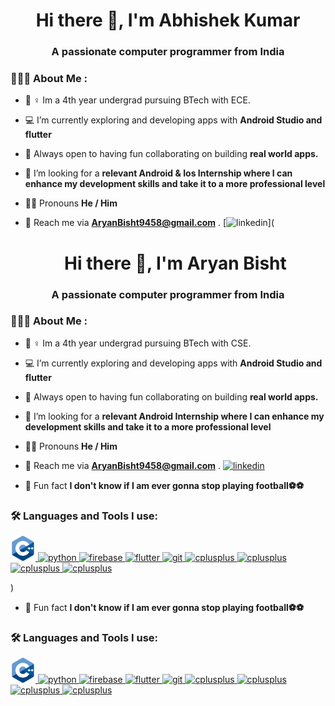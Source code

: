 <h1 align="center">Hi there 👋, I'm Abhishek Kumar</h1>
<h3 align="center">A passionate computer programmer from India</h3>


<h3 align="left">👩🏻‍💻 About Me :</h3>

-  🙋 ♀️ Im a 4th year undergrad pursuing BTech with ECE.

- 💻  I’m currently exploring and developing apps with **Android Studio and flutter**

- 🤝 Always open to having fun collaborating on building **real world apps.**

- 🎯 I’m looking for a **relevant Android  & Ios Internship where I can enhance my development skills and take it to a more professional level**

- 👩🏻 Pronouns **He / Him**

- 📧 Reach me via **AryanBisht9458@gmail.com** .
[![linkedin](https://img.shields.io/badge/linkedin-0A66C2?style=for-the-badge&logo=linkedin&logoColor=white)](<h1 align="center">Hi there 👋, I'm Aryan Bisht</h1>
<h3 align="center">A passionate computer programmer from India</h3>


<h3 align="left">👩🏻‍💻 About Me :</h3>

-  🙋 ♀️ Im a 4th year undergrad pursuing BTech with CSE.

- 💻  I’m currently exploring and developing apps with **Android Studio and flutter**

- 🤝 Always open to having fun collaborating on building **real world apps.**

- 🎯 I’m looking for a **relevant Android Internship where I can enhance my development skills and take it to a more professional level**

- 👩🏻 Pronouns **He / Him**

- 📧 Reach me via **AryanBisht9458@gmail.com** .
[![linkedin](https://img.shields.io/badge/linkedin-0A66C2?style=for-the-badge&logo=linkedin&logoColor=white)](www.linkedin.com/in/abhishek-kumar-908744221)

- 🌈 Fun fact **I don't know if I am ever gonna stop playing football⚽⚽**


<h3 align="left">🛠 Languages and Tools I use:</h3>
<p align="left"> 
<a href="https://www.w3schools.com/cpp/" target="_blank">  <img src="https://raw.githubusercontent.com/devicons/devicon/master/icons/cplusplus/cplusplus-original.svg" alt="cplusplus" width="40" height="40"/> </a> 
<a href="https://www.python.org/" target="_blank"> <img src="https://www.vectorlogo.zone/logos/python/python-icon.svg" alt="python" width="40" height="40"/> </a> 
<a href="https://firebase.google.com/" target="_blank"> <img src="https://www.vectorlogo.zone/logos/firebase/firebase-icon.svg" alt="firebase" width="40" height="40"/> </a> 
<a href="https://developer.android.com/" target="_blank"> <img src="https://www.vectorlogo.zone/logos/android/android-icon.svg" alt="flutter" width="40" height="40"/> </a> 
<a href="https://git-scm.com/" target="_blank"> <img src="https://www.vectorlogo.zone/logos/git-scm/git-scm-icon.svg" alt="git" width="40" height="40"/> </a>
<a href=https://www.javatpoint.com/java-tutorial" target="_blank">  <img src="https://www.vectorlogo.zone/logos/java/java-icon.svg" alt="cplusplus" width="40" height="40"/> </a> 
<a href="https://kotlinlang.org/docs/home.html" target="_blank">  <img src="https://www.vectorlogo.zone/logos/kotlin/kotlin-icon.svg" alt="cplusplus" width="40" height="40"/> </a> 
<a href="https://docs.flutter.dev/" target="_blank">  <img src="https://www.vectorlogo.zone/logos/flutterio/flutterio-icon.svg" alt="cplusplus" width="40" height="40"/> </a> 
<a href="https://dart.dev/" target="_blank">  <img src="https://www.vectorlogo.zone/logos/dartlang/dartlang-ar21.svg" alt="cplusplus" width="40" height="40"/> </a> 
</p>)

- 🌈 Fun fact **I don't know if I am ever gonna stop playing football⚽⚽**


<h3 align="left">🛠 Languages and Tools I use:</h3>
<p align="left"> 
<a href="https://www.w3schools.com/cpp/" target="_blank">  <img src="https://raw.githubusercontent.com/devicons/devicon/master/icons/cplusplus/cplusplus-original.svg" alt="cplusplus" width="40" height="40"/> </a> 
<a href="https://www.python.org/" target="_blank"> <img src="https://www.vectorlogo.zone/logos/python/python-icon.svg" alt="python" width="40" height="40"/> </a> 
<a href="https://firebase.google.com/" target="_blank"> <img src="https://www.vectorlogo.zone/logos/firebase/firebase-icon.svg" alt="firebase" width="40" height="40"/> </a> 
<a href="https://developer.android.com/" target="_blank"> <img src="https://www.vectorlogo.zone/logos/android/android-icon.svg" alt="flutter" width="40" height="40"/> </a> 
<a href="https://git-scm.com/" target="_blank"> <img src="https://www.vectorlogo.zone/logos/git-scm/git-scm-icon.svg" alt="git" width="40" height="40"/> </a>
<a href=https://www.javatpoint.com/java-tutorial" target="_blank">  <img src="https://www.vectorlogo.zone/logos/java/java-icon.svg" alt="cplusplus" width="40" height="40"/> </a> 
<a href="https://kotlinlang.org/docs/home.html" target="_blank">  <img src="https://www.vectorlogo.zone/logos/kotlin/kotlin-icon.svg" alt="cplusplus" width="40" height="40"/> </a> 
<a href="https://docs.flutter.dev/" target="_blank">  <img src="https://www.vectorlogo.zone/logos/flutterio/flutterio-icon.svg" alt="cplusplus" width="40" height="40"/> </a> 
<a href="https://dart.dev/" target="_blank">  <img src="https://www.vectorlogo.zone/logos/dartlang/dartlang-ar21.svg" alt="cplusplus" width="40" height="40"/> </a> 
</p>

